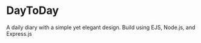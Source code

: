 # DayToDay
A daily diary with a simple yet elegant design. Build using EJS, Node.js, and Express.js
